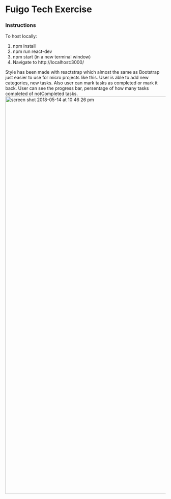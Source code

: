 Fuigo Tech Exercise
===================

### Instructions

To host locally: 
1. npm install
2. npm run react-dev
3. npm start (in a new terminal window)
4. Navigate to http://localhost:3000/

Style has been made with reactstrap which almost the same as Bootstrap just easier to use for micro projects like this.
User is able to add new categories, new tasks. 
Also user can mark tasks as completed or mark it back.
User can see the progress bar, persentage of how many tasks completed of notCompleted tasks.
<img width="1252" alt="screen shot 2018-05-14 at 10 46 26 pm" src="https://user-images.githubusercontent.com/26090856/40034060-2d89391e-57c9-11e8-83e4-59763c118594.png">
